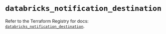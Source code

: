 # `databricks_notification_destination`

Refer to the Terraform Registry for docs: [`databricks_notification_destination`](https://registry.terraform.io/providers/databricks/databricks/1.64.0/docs/resources/notification_destination).

